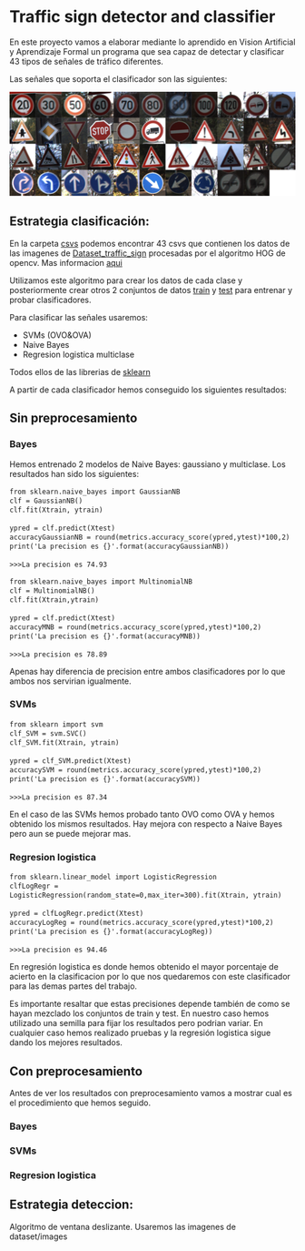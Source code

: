 # Traffic sign detector and classifier

En este proyecto vamos a elaborar mediante lo aprendido en Vision Artificial y Aprendizaje Formal un programa que sea capaz de detectar y clasificar 43 tipos de señales de tráfico diferentes.

Las señales que soporta el clasificador son las siguientes:

![alt text](resources/signs.png)

## Estrategia clasificación:

En la carpeta [csvs](csvs/) podemos encontrar 43 csvs que contienen los datos de las imagenes de [Dataset_traffic_sign](Dataset_traffic_sign/) procesadas por el algoritmo HOG de opencv. Mas informacion [aqui](https://www.learnopencv.com/histogram-of-oriented-gradients/)

Utilizamos este algoritmo para crear los datos de cada clase y posteriormente crear otros 2 conjuntos de datos [train](train_img_features.npy) y [test](test_img_features.npy) para entrenar y probar clasificadores.

Para clasificar las señales usaremos:
- SVMs (OVO&OVA)
- Naive Bayes
- Regresion logistica multiclase

Todos ellos de las librerias de [sklearn](https://scikit-learn.org/stable/)

A partir de cada clasificador hemos conseguido los siguientes resultados:

## Sin preprocesamiento

### Bayes

Hemos entrenado 2 modelos de Naive Bayes: gaussiano y multiclase. Los resultados han sido los siguientes:
```
from sklearn.naive_bayes import GaussianNB
clf = GaussianNB()
clf.fit(Xtrain, ytrain)

ypred = clf.predict(Xtest)
accuracyGaussianNB = round(metrics.accuracy_score(ypred,ytest)*100,2)
print('La precision es {}'.format(accuracyGaussianNB))

>>>La precision es 74.93
```
```
from sklearn.naive_bayes import MultinomialNB
clf = MultinomialNB()
clf.fit(Xtrain,ytrain)

ypred = clf.predict(Xtest)
accuracyMNB = round(metrics.accuracy_score(ypred,ytest)*100,2)
print('La precision es {}'.format(accuracyMNB))

>>>La precision es 78.89
```

Apenas hay diferencia de precision entre ambos clasificadores por lo que ambos nos servirian igualmente.
### SVMs
```
from sklearn import svm
clf_SVM = svm.SVC()
clf_SVM.fit(Xtrain, ytrain)

ypred = clf_SVM.predict(Xtest)
accuracySVM = round(metrics.accuracy_score(ypred,ytest)*100,2)
print('La precision es {}'.format(accuracySVM))

>>>La precision es 87.34
```
En el caso de las SVMs hemos probado tanto OVO como OVA y hemos obtenido los mismos resultados. Hay mejora con respecto a Naive Bayes pero aun se puede mejorar mas.
### Regresion logistica
```
from sklearn.linear_model import LogisticRegression
clfLogRegr = LogisticRegression(random_state=0,max_iter=300).fit(Xtrain, ytrain)

ypred = clfLogRegr.predict(Xtest)
accuracyLogReg = round(metrics.accuracy_score(ypred,ytest)*100,2)
print('La precision es {}'.format(accuracyLogReg))

>>>La precision es 94.46
```
En regresión logistica es donde hemos obtenido el mayor porcentaje de acierto en la clasificacion por lo que nos quedaremos con este clasificador para las demas partes del trabajo.

Es importante resaltar que estas precisiones depende también de como se hayan mezclado los conjuntos de train y test. En nuestro caso hemos utilizado una semilla para fijar los resultados pero podrian variar. En cualquier caso hemos realizado pruebas y la regresión logistica sigue dando los mejores resultados.
## Con preprocesamiento

Antes de ver los resultados con preprocesamiento vamos a mostrar cual es el procedimiento que hemos seguido.


### Bayes

### SVMs

### Regresion logistica
## Estrategia deteccion:

Algoritmo de ventana deslizante. Usaremos las imagenes de dataset/images
